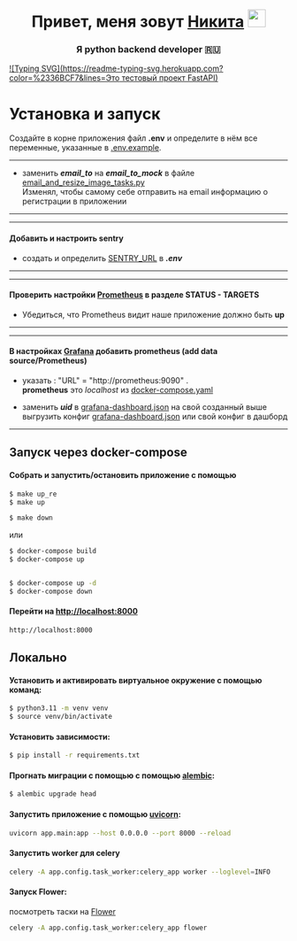 <h1 align="center">Привет, меня зовут  <a href="https://github.com/nik-erofeev?tab=repositories" target="_blank">Никита</a> 
<img src="https://github.com/blackcater/blackcater/raw/main/images/Hi.gif" height="32"/></h1>
<h3 align="center"> Я python backend developer 🇷🇺</h3>


[![Typing SVG](https://readme-typing-svg.herokuapp.com?color=%2336BCF7&lines=Это тестовый проект FastAPI)](https://git.io/typing-svg)

# Установка и запуск
Создайте в корне приложения файл **.env** и определите в нём все переменные, указанные в [.env.example](./.env.example).
___
- заменить **_email_to_** на **_email_to_mock_** в файле [email_and_resize_image_tasks.py](./app/tasks/email_and_resize_image_tasks.py)  
Изменял, чтобы самому себе отправить на email информацию о регистрации в приложении
___

___
#### Добавить и настроить sentry 
- создать и определить [SENTRY_URL](https://sentry.io/issues/?project=4506698945200128) в **_.env_**
___

___

#### Проверить настройки [Prometheus](http://localhost:9090/targets) в разделе STATUS - TARGETS 
- Убедиться, что Prometheus видит наше приложение должно быть **up**
___
___

#### В настройках [Grafana](http://localhost:3000/datasources) добавить prometheus (add data source/Prometheus)

- указать : "URL" = "http://prometheus:9090"  .  
**prometheus** это _localhost_  из [docker-compose.yaml](./docker-compose.yaml)  


- заменить **_uid_** в [grafana-dashboard.json](./grafana-dashboard.json) на свой созданный выше  
выгрузить конфиг [grafana-dashboard.json](./grafana-dashboard.json) или свой конфиг в дашборд
___

## Запуск через docker-compose

#### Собрать и запустить/остановить приложение с помощью
```sh
$ make up_re
$ make up

$ make down
```
или
```sh
$ docker-compose build
$ docker-compose up


$ docker-compose up -d
$ docker-compose down

```


#### Перейти на [http://localhost:8000](http://localhost:8000)
```sh
http://localhost:8000
```


## Локально

#### Установить и активировать виртуальное окружение с помощью команд:
```sh
$ python3.11 -m venv venv
$ source venv/bin/activate
```  
  
#### Установить зависимости:
```sh
$ pip install -r requirements.txt
```


#### Прогнать миграции с помощью с помощью [alembic](https://alembic.sqlalchemy.org/en/latest/):
```sh
$ alembic upgrade head
```


#### Запустить приложение с помощью [uvicorn](https://www.uvicorn.org/):
```sh
uvicorn app.main:app --host 0.0.0.0 --port 8000 --reload
```

#### Запустить worker для celery
```sh
celery -A app.config.task_worker:celery_app worker --loglevel=INFO
```


#### Запуск Flower:
посмотреть таски на [Flower](http://localhost:5555)
```sh
celery -A app.config.task_worker:celery_app flower
```

